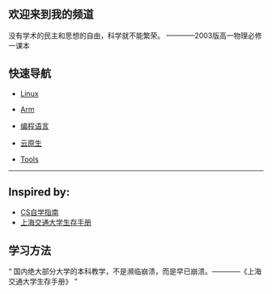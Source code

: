 ## 欢迎来到我的频道

没有学术的民主和思想的自由，科学就不能繁荣。 ————2003版高一物理必修一课本

## 快速导航

- [Linux](linux/index.md)

- [Arm](arm/index.md)

- [编程语言](pl/index.md)

- [云原生](cloud/index.md)

- [Tools](tools/index.md)


---

## Inspired by:

- [CS自学指南](https://csdiy.wiki/CS%E5%AD%A6%E4%B9%A0%E8%A7%84%E5%88%92/)
- [上海交通大学生存手册](https://survivesjtu.gitbook.io/survivesjtumanual/)

## 学习方法

<q>
国内绝大部分大学的本科教学，不是濒临崩溃，而是早已崩溃。————《上海交通大学生存手册》
</q>


